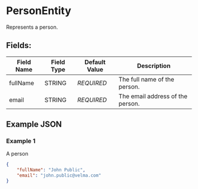 # PersonEntity

Represents a person.

## Fields:

| Field Name   | Field Type | Default Value | Description                                                                                                       |
| ------------ | ---------- | ------------- | -------------------------------- |
| fullName     | STRING     | _REQUIRED_    | The full name of the person.     |
| email        | STRING     | _REQUIRED_    | The email address of the person. |

## Example JSON

### Example 1

A person

```json
{
    "fullName": "John Public",
    "email": "john.public@velma.com"
}
```
